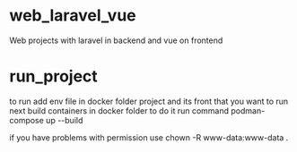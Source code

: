 # web_laravel_vue
  Web projects with laravel in backend and vue on frontend

# run_project
  to run add env file in docker folder project and its front that you want 
  to run next build containers in docker folder to do it run command 
  podman-compose up --build

  if you have problems with permission use chown -R www-data:www-data .